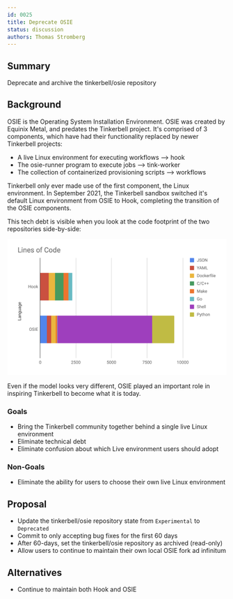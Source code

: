 ```yaml
---
id: 0025
title: Deprecate OSIE
status: discussion
authors: Thomas Stromberg
---
```


## Summary

Deprecate and archive the tinkerbell/osie repository

## Background

OSIE is the Operating System Installation Environment. OSIE was created by
Equinix Metal, and predates the Tinkerbell project. It's comprised of 3
components, which have had their functionality replaced by newer Tinkerbell
projects:

* A live Linux environment for executing workflows ⟶ hook
* The osie-runner program to execute jobs ⟶ tink-worker
* The collection of containerized provisioning scripts ⟶ workflows

Tinkerbell only ever made use of the first component, the Linux environment.
In September 2021, the Tinkerbell sandbox switched it's default Linux environment
from OSIE to Hook, completing the transition of the OSIE components.

This tech debt is visible when you look at the code footprint of the two repositories
side-by-side:

![code size chart](chart.png "code size chart")

Even if the model looks very different, OSIE played an important role in inspiring
Tinkerbell to become what it is today.

### Goals

* Bring the Tinkerbell community together behind a single live Linux environment
* Eliminate technical debt
* Eliminate confusion about which Live environment users should adopt

### Non-Goals

* Eliminate the ability for users to choose their own live Linux environment

## Proposal

* Update the tinkerbell/osie repository state from `Experimental` to `Deprecated`
* Commit to only accepting bug fixes for the first 60 days
* After 60-days, set the tinkerbell/osie repository as archived (read-only)
* Allow users to continue to maintain their own local OSIE fork ad infinitum

## Alternatives

* Continue to maintain both Hook and OSIE
